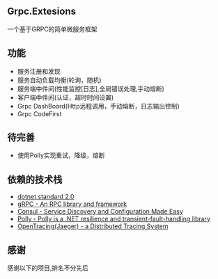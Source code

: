 ## Grpc.Extesions
一个基于GRPC的简单微服务框架 

## 功能
- 服务注册和发现
- 服务自动负载均衡(轮询，随机)
- 服务端中件间(性能监控[日志],全局错误处理,手动熔断)
- 客户端中件间(认证，超时时间设置)
- Grpc DashBoard(Http远程调用，手动熔断，日志输出控制)
- Grpc CodeFirst

## 待完善
- 使用Polly实现重试，降级，熔断

## 依赖的技术栈
-  [dotnet standard 2.0]()
-  [gRPC - An RPC library and framework](https://github.com/grpc/grpc)
-  [Consul - Service Discovery and Configuration Made Easy](https://consul.io)
-  [Polly - Polly is a .NET resilience and transient-fault-handling library](https://github.com/App-vNext/Polly)
-  [OpenTracing(Jaeger) - a Distributed Tracing System](https://github.com/jaegertracing/jaeger)

## 感谢
感谢以下的项目,排名不分先后